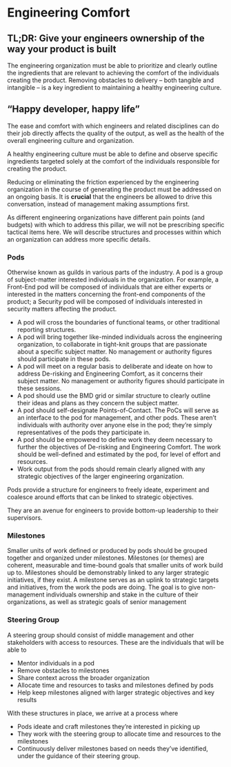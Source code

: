 # Engineering Comfort

## TL;DR: Give your engineers ownership of the way your product is built


The engineering organization must be able to prioritize and clearly outline the ingredients that are relevant to achieving the comfort of the individuals creating the product. Removing obstacles to delivery – both tangible and intangible – is a key ingredient to maintaining a healthy engineering culture.

## “Happy developer, happy life”
The ease and comfort with which engineers and related disciplines can do their job directly affects the quality of the output, as well as the health of the overall engineering culture and organization. 

A healthy engineering culture must be able to define and observe specific ingredients targeted solely at the comfort of the individuals responsible for creating the product. 

Reducing or eliminating the friction experienced by the engineering organization in the course of generating the product must be addressed on an ongoing basis.
It is **crucial** that the engineers be allowed to drive this conversation, instead of management making assumptions first. 

As different engineering organizations have different pain points (and budgets) with which to address this pillar, we will not be prescribing specific tactical items here. We will describe structures and processes within which an organization can address more specific details.

### Pods
Otherwise known as guilds in various parts of the industry. A pod is a group of subject-matter interested individuals in the organization. For example, a Front-End pod will be composed of individuals that are either experts or interested in the matters concerning the front-end components of the product; a Security pod will be composed of individuals interested in security matters affecting the product.

- A pod will cross the boundaries of functional teams, or other 	traditional reporting structures. 
- A pod will bring together like-minded individuals across the engineering organization, to collaborate in tight-knit groups that are passionate about a specific subject matter. No management or authority figures should participate in these pods.
- A pod will meet on a regular basis to deliberate and ideate on how to address De-risking and Engineering Comfort, as it concerns their subject matter. No management or authority figures should participate in these sessions.
- A pod should use the BMD grid or similar structure to clearly outline their ideas and plans as they concern the subject matter. 	
- A pod should self-designate Points-of-Contact. The PoCs will serve as an interface to the pod for management, and other pods. These aren’t individuals with authority over anyone else in the pod; they’re simply representatives of the pods they participate in.
- A pod should be empowered to define work they deem necessary to further the objectives of De-risking and Engineering Comfort. The work should be well-defined and estimated by the pod, for level of effort and resources.	 	
- Work output from the pods should remain clearly aligned with any strategic objectives of the larger engineering organization.

Pods provide a structure for engineers to freely ideate, experiment and coalesce around efforts that can be linked to strategic objectives.

They are an avenue for engineers to provide bottom-up leadership to their supervisors.

### Milestones
Smaller units of work defined or produced by pods should be grouped together and organized under milestones. Milestones (or themes) are coherent, measurable and time-bound goals that smaller units of work build up to. Milestones should be demonstrably linked to any larger strategic initiatives, if they exist. A milestone serves as an uplink to strategic targets and initiatives, from the work the pods are doing. The goal is to give non-management individuals ownership and stake in the culture of their organizations, as well as strategic goals of senior management

### Steering Group
A steering group should consist of middle management and other stakeholders with access to resources. These are the individuals that will be able to

- Mentor individuals in a pod 	
- Remove obstacles to milestones
- Share context across the broader organization 	
- Allocate time and resources to tasks and milestones defined by pods
- Help keep milestones aligned with larger strategic objectives and key results

With these structures in place, we arrive at a process where
- Pods ideate and craft milestones they’re interested in picking up
- They work with the steering group to allocate time and resources to the milestones
- Continuously deliver milestones based on needs they’ve identified, under the guidance of their steering group.


